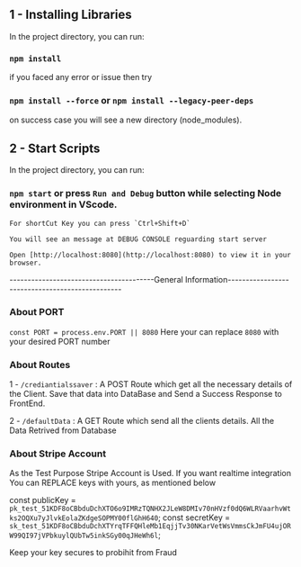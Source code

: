 ## 1 - Installing Libraries 

In the project directory, you can run:

### `npm install` 

if you faced any error or issue then try 

### `npm install --force` or `npm install --legacy-peer-deps`

 on success case you will see a new directory (node_modules).


## 2 - Start Scripts
In the project directory, you can run:

### `npm start` or press `Run and Debug` button while selecting Node environment in VScode. 

    For shortCut Key you can press `Ctrl+Shift+D` 

    You will see an message at DEBUG CONSOLE reguarding start server

    Open [http://localhost:8080](http://localhost:8080) to view it in your browser.

----------------------------------------General Information------------------------------------------------

### About PORT
`const PORT = process.env.PORT || 8080`
Here your can replace `8080` with your desired PORT number 



### About Routes

 1 - `/crediantialssaver` : 
                        A POST Route which get all the necessary details of the Client. Save that data into DataBase and Send a Success Response to FrontEnd.


 2 - `/defaultData` : 
                        A GET Route which send all the clients details. All the Data Retrived from Database

### About Stripe Account 
As the Test Purpose Stripe Account is Used. If you want realtime integration You can REPLACE keys with yours, as mentioned below

const publicKey = `pk_test_51KDF8oCBbduDchXTO6o9IMRzTQNHX2JLeW8DMIv70nHVzf0dQ6WLRVaarhvWtks2OQXu7yJlvkEolaZKdgeSOPMY00flGhH640`;
const secretKey = `sk_test_51KDF8oCBbduDchXTYrqTFFQHleMb1EqjjTv30NKarVetWsVmmsCkJmFU4ujORW99QI97jVPbkuylQUbTw5inkSGy00qJHeWh6l`;

Keep your key secures to probihit from Fraud